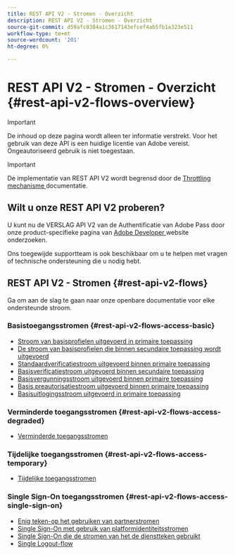 ```yaml
---
title: REST API V2 - Stromen - Overzicht
description: REST API V2 - Stromen - Overzicht
source-git-commit: d59afc0384a1c3617143efcef4ab5fb1a323e511
workflow-type: tm+mt
source-wordcount: '201'
ht-degree: 0%

---
```



# REST API V2 - Stromen - Overzicht {#rest-api-v2-flows-overview}

>[!IMPORTANT]
>
> De inhoud op deze pagina wordt alleen ter informatie verstrekt. Voor het gebruik van deze API is een huidige licentie van Adobe vereist. Ongeautoriseerd gebruik is niet toegestaan.

>[!IMPORTANT]
>
> De implementatie van REST API V2 wordt begrensd door de [ Throttling mechanisme ](/help/authentication/throttling-mechanism.md) documentatie.

## Wilt u onze REST API V2 proberen?

U kunt nu de VERSLAG API V2 van de Authentificatie van Adobe Pass door onze product-specifieke pagina van [ Adobe Developer ](https://developer.adobe.com/adobe-pass/) website onderzoeken.

Ons toegewijde supportteam is ook beschikbaar om u te helpen met vragen of technische ondersteuning die u nodig hebt.

## REST API V2 - Stromen {#rest-api-v2-flows}

Ga om aan de slag te gaan naar onze openbare documentatie voor elke ondersteunde stroom.

### Basistoegangsstromen {#rest-api-v2-flows-access-basic}

* [Stroom van basisprofielen uitgevoerd in primaire toepassing](./basic-access-flows/rest-api-v2-basic-profiles-primary-application-flow.md)
* [De stroom van basisprofielen die binnen secundaire toepassing wordt uitgevoerd](./basic-access-flows/rest-api-v2-basic-profiles-secondary-application-flow.md)
* [Standaardverificatiestroom uitgevoerd binnen primaire toepassing](./basic-access-flows/rest-api-v2-basic-authentication-primary-application-flow.md)
* [Basisverificatiestroom uitgevoerd binnen secundaire toepassing](./basic-access-flows/rest-api-v2-basic-authentication-secondary-application-flow.md)
* [Basisvergunningsstroom uitgevoerd binnen primaire toepassing](./basic-access-flows/rest-api-v2-basic-authorization-primary-application-flow.md)
* [Basis preautorisatiestroom uitgevoerd binnen primaire toepassing](./basic-access-flows/rest-api-v2-basic-preauthorization-primary-application-flow.md)
* [Basisuitlogingsstroom uitgevoerd in primaire toepassing](./basic-access-flows/rest-api-v2-basic-logout-primary-application-flow.md)

### Verminderde toegangsstromen {#rest-api-v2-flows-access-degraded}

* [Verminderde toegangsstromen](./degraded-access-flows/rest-api-v2-access-degraded-flows.md)

### Tijdelijke toegangsstromen {#rest-api-v2-flows-access-temporary}

* [Tijdelijke toegangsstromen](./temporary-access-flows/rest-api-v2-access-temporary-flows.md)

### Single Sign-On toegangsstromen {#rest-api-v2-flows-access-single-sign-on}

* [Enig teken-op het gebruiken van partnerstromen](./single-sign-on-access-flows/rest-api-v2-single-sign-on-partner-flows.md)
* [Single Sign-On met gebruik van platformidentiteitsstromen](./single-sign-on-access-flows/rest-api-v2-single-sign-on-platform-identity-flows.md)
* [Single Sign-On die de stromen van het de dienstteken gebruikt](./single-sign-on-access-flows/rest-api-v2-single-sign-on-service-token-flows.md)
* [Single Logout-flow](./single-sign-on-access-flows/rest-api-v2-single-sign-on-logout-flow.md)
